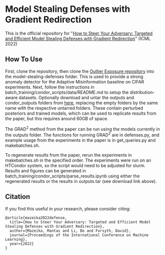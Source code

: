 # Model Stealing Defenses with Gradient Redirection
This is the official repository for "[How to Steer Your Adversary: Targeted and Efficient Model Stealing Defenses with Gradient Redirection](https://example.com)" (ICML 2022)

## How To Use
First, clone the repository, then clone the [Outlier Exposure repository](https://github.com/hendrycks/outlier-exposure) into the model-stealing-defenses folder. This is used to provide a strong anomaly detector for the Adaptive Misinformation baseline on CIFAR experiments. Next, follow the instructions in batch\_training/condor\_scripts/data/README.md to setup the distribution-aware datasets. Optionally download and untar the outputs and condor\_outputs folders from [here](https://example.com), replacing the empty folders by the same name with the respective untarred folders. These contain perturbed posteriors and trained models, which can be used to replicate results from the paper, but this requires around 60GB of space.

The GRAD<sup>2</sup> method from the paper can be run using the models currently in the outputs folder. The functions for running GRAD<sup>2</sup> are in defenses.py, and example usage from the experiments in the paper is in get_queries.py and makebatches.sh.

To regenerate results from the paper, rerun the experiments in makebatches.sh in the specified order. The experiments were run on an HTCondor system, so the script would need to be adjusted for slurm. Results and figures can be generated in batch\_training/condor\_scripts/parse\_results.ipynb using either the regenerated results or the results in outputs.tar (see download link above).

## Citation

If you find this useful in your research, please consider citing:

    @article{mazeika2022defense,
      title={How to Steer Your Adversary: Targeted and Efficient Model Stealing Defenses with Gradient Redirection},
      author={Mazeika, Mantas and Li, Bo and Forsyth, David},
      journal={Proceedings of the International Conference on Machine Learning},
      year={2022}
    }
